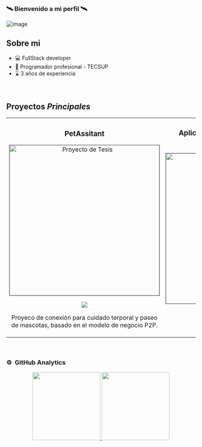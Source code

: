 ### 🛰️ Bienvenido a mi perfil 🛰️

![image](https://github.com/zunigadev/zunigadev/assets/141281372/0c8099b3-5ee7-4026-a8c1-11e072b0f1e9)


## Sobre mi

- 💻 FullStack developer
- 📗 Programador profesional - TECSUP
- ⌛ 3 años de experiencia
<br>

## Proyectos *Principales*
<table>
<tr>
<td width="50%">
<h3 align="center">PetAssitant</h3>
<div align="center">
<a href="" target="_blank"><img src="https://static.vecteezy.com/system/resources/thumbnails/009/888/038/small/loading-bar-doodle-element-hand-drawn-vector.jpg" width="400" alt="Proyecto de Tesis"></a>
<p>
<a href="" target="_blank">
<img src="https://img.shields.io/badge/CÓDIGO-ff9?style=for-the-badge&logo=github&logoColor=black">
</a>
</p>
<p>Proyeco de conexión para cuidado terporal y paseo de mascotas, basado en el modelo de negocio P2P.</p>
</div>
                                                                                      
</td>
<td width="50%">
<h3 align="center">Aplicación de gestion de llaves Para edificio</h3>
<div align="center">                                       
<a href="" target="_blank"><img src="https://static.vecteezy.com/system/resources/thumbnails/009/888/038/small/loading-bar-doodle-element-hand-drawn-vector.jpg" width="400" alt="Proyecto llaves"></a>
<br>
<p>
<a href="" target="_blank">
<img src="https://img.shields.io/badge/C%C3%93DIGO-80ffaa?style=for-the-badge&logo=github&logoColor=black">
</a>
</p>
</p>Proyecto en proceso</p>
</div>                                                             
</table>                                                                                 
</div>
                                                       
</div>
<br>

### ⚙️ &nbsp;GitHub Analytics

<p align="center">
<a href="https://github.com/zunigadev">
  <img height="180em" src="https://github-readme-stats-eight-theta.vercel.app/api?username=zunigadev&show_icons=true&theme=algolia&include_all_commits=true&count_private=true"/>
  <img height="180em" src="https://github-readme-stats-eight-theta.vercel.app/api/top-langs/?username=zunigadev&layout=compact&langs_count=8&theme=algolia"/>
</a>
</p>
